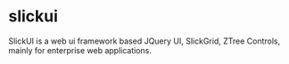 slickui
=======

SlickUI is a web ui framework based JQuery UI, SlickGrid, ZTree Controls, mainly for enterprise web applications.
